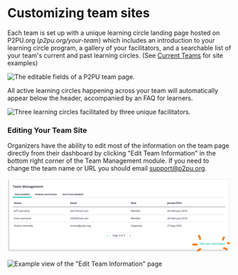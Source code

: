 # Customizing team sites

Each team is set up with a unique learning circle landing page hosted on P2PU.org (_p2pu.org/your-team_) which includes an introduction to your learning circle program, a gallery of your facilitators, and a searchable list of your team's current and past learning circles. (See [Current Teams](https://www.p2pu.org/en/about/#teams) for site examples)

![The editable fields of a P2PU team page.](https://learning-circles-user-manual.readthedocs.io/en/latest/\_images/team-page-editable-fields.jpg)

All active learning circles happening across your team will automatically appear below the header, accompanied by an FAQ for learners.

![Three learning circles facilitated by three unique facilitators.](https://learning-circles-user-manual.readthedocs.io/en/latest/\_images/team-page-bottom.png)

### Editing Your Team Site

Organizers have the ability to edit most of the information on the team page directly from their dashboard by clicking "Edit Team Information" in the bottom right corner of the Team Management module. If you need to change the team name or URL you should email [support@p2pu.org](mailto:support%40p2pu.org).&#x20;

![Edit team information button](<../../.gitbook/assets/team-page-edit-1 (1).png>)

![Example view of the "Edit Team Information" page](https://gblobscdn.gitbook.com/assets%2F-MF0HXBgqycuzS4ykXux%2F-MYocAaUazuJwtcocbt-%2F-MYogZHXVJfVxtdo87q2%2FScreen%20Shot%202021-04-21%20at%203.49.39%20PM.png?alt=media\&token=f28f8091-fa20-40f8-a91e-7fddd0512e33)
